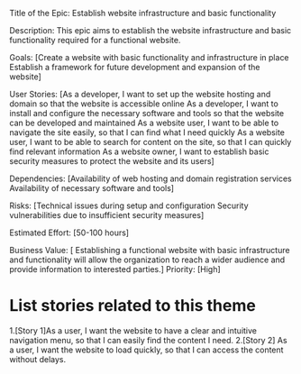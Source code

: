 Title of the Epic: Establish website infrastructure and basic functionality

Description: This epic aims to establish the website infrastructure and basic functionality required for a functional website.

Goals: [Create a website with basic functionality and infrastructure in place
        Establish a framework for future development and expansion of the website]

User Stories: [As a developer, I want to set up the website hosting and domain so that the website is accessible online
As a developer, I want to install and configure the necessary software and tools so that the website can be developed and maintained
As a website user, I want to be able to navigate the site easily, so that I can find what I need quickly
As a website user, I want to be able to search for content on the site, so that I can quickly find relevant information
As a website owner, I want to establish basic security measures to protect the website and its users]

Dependencies: [Availability of web hosting and domain registration services
Availability of necessary software and tools]

Risks: [Technical issues during setup and configuration
Security vulnerabilities due to insufficient security measures]

Estimated Effort: [50-100 hours]

Business Value: [ Establishing a functional website with basic infrastructure and functionality will allow the organization to reach a wider audience and provide information to interested parties.]
Priority: [High]

# List stories related to this theme
1.[Story 1]As a user, I want the website to have a clear and intuitive navigation menu, so that I can easily find the content I need.
2.[Story 2] As a user, I want the website to load quickly, so that I can access the content without delays.

